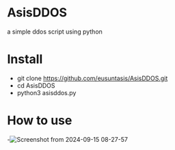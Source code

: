 # AsisDDOS
a simple ddos script using python

# Install

- git clone https://github.com/eusuntasis/AsisDDOS.git
- cd AsisDDOS
- python3 asisddos.py

# How to use

-![Screenshot from 2024-09-15 08-27-57](https://github.com/user-attachments/assets/164842eb-bbec-40c9-aa87-2e6ca0968efd)
